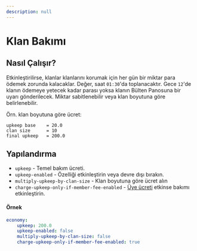 ```yaml
---
description: null
---
```


# Klan Bakımı

## Nasıl Çalışır?

Etkinleştirilirse, klanlar klanlarını korumak için her gün bir miktar para ödemek zorunda kalacaklar. Değer, saat `01:30`'da toplanacaktır. Gece `12`'de klanın ödemeye yetecek kadar parası yoksa klanın Bülten Panosuna bir uyarı gönderilecek. Miktar sabitlenebilir veya klan boyutuna göre belirlenebilir.

Örn. klan boyutuna göre ücret:

```text
upkeep base    = 20.0
clan size      = 10
final upkeep   = 200.0
```

## Yapılandırma

* `upkeep` - Temel bakım ücreti.
* `upkeep-enabled` - Özelliği etkinleştirin veya devre dışı bırakın.
* `multiply-upkeep-by-clan-size` - Klan boyutuna göre ücret alın
* `charge-upkeep-only-if-member-fee-enabled` - [Üye ücreti](https://github.com/RoinujNosde/SimpleClans/wiki/Member-Fee) etkinse bakımı etkinleştirin.

#### Örnek

```yaml
economy:
    upkeep: 200.0
    upkeep-enabled: false
    multiply-upkeep-by-clan-size: false
    charge-upkeep-only-if-member-fee-enabled: true
```

